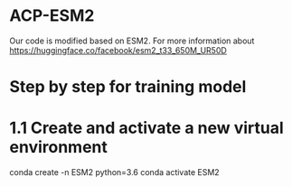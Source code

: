 # ACP-ESM2
Our code is modified based on ESM2. For more information about https://huggingface.co/facebook/esm2_t33_650M_UR50D
# Step by step for training model	
# 1.1 Create and activate a new virtual environment
conda create -n ESM2 python=3.6
conda activate ESM2
